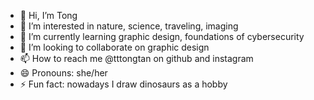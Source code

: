 - 👋 Hi, I’m Tong
- 👀 I’m interested in nature, science, traveling, imaging
- 🌱 I’m currently learning graphic design, foundations of cybersecurity
- 💞️ I’m looking to collaborate on graphic design
- 📫 How to reach me @tttongtan on github and instagram
- 😄 Pronouns: she/her
- ⚡ Fun fact: nowadays I draw dinosaurs as a hobby

<!---
tttongtan/tttongtan is a ✨ special ✨ repository because its `README.md` (this file) appears on your GitHub profile.
You can click the Preview link to take a look at your changes.
--->

